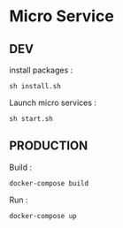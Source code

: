# Micro Service

## DEV 
install packages : 

```
sh install.sh
```

Launch micro services : 

```
sh start.sh
```

## PRODUCTION 

Build :

```
docker-compose build
```

Run : 

```
docker-compose up 
```